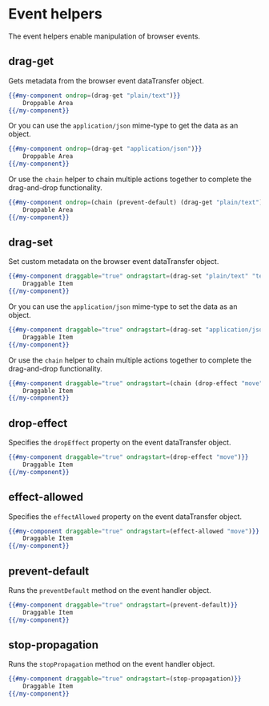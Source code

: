 # Event helpers

The event helpers enable manipulation of browser events.

## drag-get

Gets metadata from the browser event dataTransfer object.

```handlebars
{{#my-component ondrop=(drag-get "plain/text")}}
	Droppable Area
{{/my-component}}
```

Or you can use the `application/json` mime-type to get the data as an object.

```handlebars
{{#my-component ondrop=(drag-get "application/json")}}
	Droppable Area
{{/my-component}}
```

Or use the `chain` helper to chain multiple actions together to complete the drag-and-drop functionality.

```handlebars
{{#my-component ondrop=(chain (prevent-default) (drag-get "plain/text") (action "droppedItem"))}}
	Droppable Area
{{/my-component}}
```

## drag-set

Set custom metadata on the browser event dataTransfer object.

```handlebars
{{#my-component draggable="true" ondragstart=(drag-set "plain/text" "text data")}}
	Draggable Item
{{/my-component}}
```

Or you can use the `application/json` mime-type to set the data as an object.

```handlebars
{{#my-component draggable="true" ondragstart=(drag-set "application/json" (hash id=1 type="card"))}}
	Draggable Item
{{/my-component}}
```

Or use the `chain` helper to chain multiple actions together to complete the drag-and-drop functionality.

```handlebars
{{#my-component draggable="true" ondragstart=(chain (drop-effect "move") (effect-allowed "move") (drag-set "plain/text" "text data"))}}
	Draggable Item
{{/my-component}}
```

## drop-effect

Specifies the `dropEffect` property on the event dataTransfer object.

```handlebars
{{#my-component draggable="true" ondragstart=(drop-effect "move")}}
	Draggable Item
{{/my-component}}
```

## effect-allowed

Specifies the `effectAllowed` property on the event dataTransfer object.

```handlebars
{{#my-component draggable="true" ondragstart=(effect-allowed "move")}}
	Draggable Item
{{/my-component}}
```

## prevent-default

Runs the `preventDefault` method on the event handler object.

```handlebars
{{#my-component draggable="true" ondragstart=(prevent-default)}}
	Draggable Item
{{/my-component}}
```

## stop-propagation

Runs the `stopPropagation` method on the event handler object.

```handlebars
{{#my-component draggable="true" ondragstart=(stop-propagation)}}
	Draggable Item
{{/my-component}}
```
